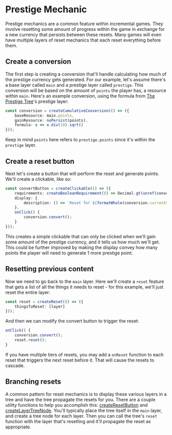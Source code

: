 # Prestige Mechanic

Prestige mechanics are a common feature within incremental games. They involve resetting some amount of progress within the game in exchange for a new currency that persists between these resets. Many games will even have multiple layers of reset mechanics that each reset everything before them.

## Create a conversion

The first step is creating a conversion that'll handle calculating how much of the prestige currency gets generated. For our example, let's assume there's a base layer called `main` and a prestige layer called `prestige`. This conversion will be based on the amount of `points` the player has, a resource within `main`. Here's an example conversion, using the formula from [The Prestige Tree](https://jacorb90.me/Prestige-Tree/)'s prestige layer:

```ts
const conversion = createCumulativeConversion(() => ({
	baseResource: main.points,
	gainResource: noPersist(points),
	formula: x => x.div(10).sqrt()
}));
```

Keep in mind `points` here refers to `prestige.points` since it's within the `prestige` layer.

## Create a reset button

Next let's create a button that will perform the reset and generate points. We'll create a clickable, like so:

```ts
const convertButton = createClickable(() => ({
	requirements: createBooleanRequirement(() => Decimal.gt(unref(conversion.actualGain), 0)),
	display: {
		description: () => `Reset for ${formatWhole(conversion.currentGain)} prestige points`
	},
	onClick() {
		conversion.convert();
	}
}));
```

This creates a simple clickable that can only be clicked when we'll gain some amount of the prestige currency, and it tells us how much we'll get. This could be further improved by making the display convey how many points the player will need to generate 1 more prestige point.

## Resetting previous content

Now we need to go back to the `main` layer. Here we'll create a `reset` feature that gets a list of all the things it needs to reset - for this example, we'll just reset the entire layer:

```ts
const reset = createReset(() => ({
	thingsToReset: [layer]
}));
```

And then we can modify the convert button to trigger the reset:

```ts
onClick() {
	conversion.convert();
	reset.reset();
}
```

If you have multiple tiers of resets, you may add a `onReset` function to each reset that triggers the next reset before it. That will cause the resets to cascade.

## Branching resets

A common pattern for reset mechanics is to display these various layers in a tree and have the tree propagate the resets for you. There are a couple utility functions to help you accomplish this: [createResetButton](../../api/modules/data/common#createresetbutton) and [createLayerTreeNode](../../api/modules/data/common#createlayertreenode). You'll typically place the tree itself in the `main` layer, and create a tree node for each layer. Then you can call the tree's `reset` function with the layer that's resetting and it'll propagate the reset as appropriate.
